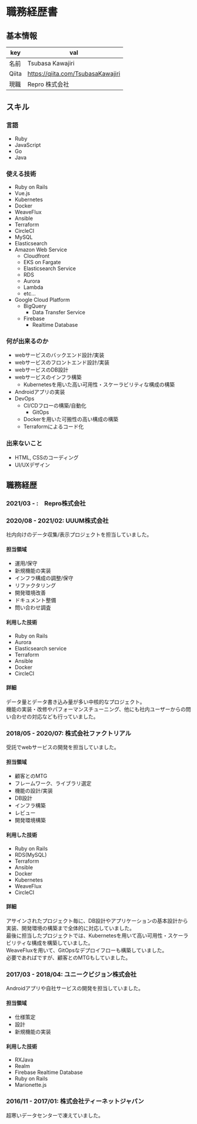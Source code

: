 # 職務経歴書
## 基本情報
| key | val |
| ---- | ----|
| 名前 | Tsubasa Kawajiri|
| Qiita | https://qiita.com/TsubasaKawajiri |
| 現職 | Repro 株式会社 |

## スキル
### 言語
- Ruby
- JavaScript
- Go
- Java

### 使える技術
- Ruby on Rails
- Vue.js
- Kubernetes
- Docker
- WeaveFlux
- Ansible
- Terraform
- CircleCI
- MySQL
- Elasticsearch
- Amazon Web Service
  - Cloudfront
  - EKS on Fargate
  - Elasticsearch Service
  - RDS
  - Aurora
  - Lambda
  - etc...
- Google Cloud Platform
  - BigQuery
    - Data Transfer Service
  - Firebase
    - Realtime Database

### 何が出来るのか
- webサービスのバックエンド設計/実装
- webサービスのフロントエンド設計/実装
- webサービスのDB設計
- webサービスのインフラ構築
  - Kubernetesを用いた高い可用性・スケーラビリティな構成の構築
- Androidアプリの実装
- DevOps
  - CI/CDフローの構築/自動化
    - GitOps
  - Dockerを用いた可搬性の高い構成の構築
  - Terraformによるコード化
### 出来ないこと
- HTML, CSSのコーディング
- UI/UXデザイン

## 職務経歴
### 2021/03 - :　Repro株式会社
### 2020/08 - 2021/02: UUUM株式会社
社内向けのデータ収集/表示プロジェクトを担当していました。
#### 担当領域
- 運用/保守
- 新規機能の実装
- インフラ構成の調整/保守
- リファクタリング
- 開発環境改善
- ドキュメント整備
- 問い合わせ調査
#### 利用した技術
- Ruby on Rails
- Aurora
- Elasticsearch service
- Terraform
- Ansible
- Docker
- CircleCI
#### 詳細
データ量とデータ書き込み量が多い中核的なプロジェクト。  
機能の実装・改修やパフォーマンスチューニング、他にも社内ユーザーからの問い合わせの対応なども行っていました。

### 2018/05 - 2020/07: 株式会社ファクトリアル
受託でwebサービスの開発を担当していました。
#### 担当領域
- 顧客とのMTG
- フレームワーク、ライブラリ選定
- 機能の設計/実装
- DB設計
- インフラ構築
- レビュー
- 開発環境構築
#### 利用した技術
- Ruby on Rails
- RDS(MySQL)
- Terraform
- Ansible
- Docker
- Kubernetes
- WeaveFlux
- CircleCI
#### 詳細
アサインされたプロジェクト毎に、DB設計やアプリケーションの基本設計から実装、開発環境の構築まで全体的に対応していました。  
最後に担当したプロジェクトでは、Kubernetesを用いて高い可用性・スケーラビリティな構成を構築していました。  
WeaveFluxを用いて、GitOpsなデプロイフローも構築していました。  
必要であればですが、顧客とのMTGもしていました。  
### 2017/03 - 2018/04: ユニークビジョン株式会社
Androidアプリや自社サービスの開発を担当していました。
#### 担当領域
- 仕様策定
- 設計
- 新規機能の実装
#### 利用した技術
- RXJava
- Realm
- Firebase Realtime Database
- Ruby on Rails
- Marionette.js
### 2016/11 - 2017/01: 株式会社ティーネットジャパン
超寒いデータセンターで凍えていました。
